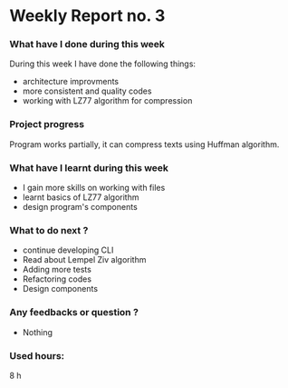 # Weekly Report no. 3

### What have I done during this week
During this week I have done the following things:
* architecture improvments
* more consistent and quality codes
* working with LZ77 algorithm for compression

### Project progress
Program works partially, it can compress texts using Huffman algorithm.

### What have I learnt during this week
- I gain more skills on working with files
- learnt basics of LZ77 algorithm
- design program's components

### What to do next ?
 - continue developing CLI
 - Read about Lempel Ziv algorithm
 - Adding more tests
 - Refactoring codes
 - Design components

### Any feedbacks or question ? 
 - Nothing

 ### Used hours:
 8 h